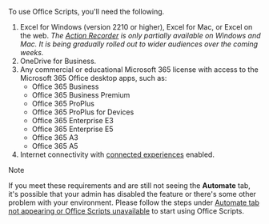 To use Office Scripts, you'll need the following.

1. Excel for Windows (version 2210 or higher), Excel for Mac, or Excel on the web.
    *The [Action Recorder](../overview/excel.md#action-recorder) is only partially available on Windows and Mac. It is being gradually rolled out to wider audiences over the coming weeks.*
1. OneDrive for Business.
1. Any commercial or educational Microsoft 365 license with access to the Microsoft 365 Office desktop apps, such as:
    - Office 365 Business
    - Office 365 Business Premium
    - Office 365 ProPlus
    - Office 365 ProPlus for Devices
    - Office 365 Enterprise E3
    - Office 365 Enterprise E5
    - Office 365 A3
    - Office 365 A5
1. Internet connectivity with [connected experiences](/deployoffice/privacy/connected-experiences) enabled.

> [!NOTE]
> If you meet these requirements and are still not seeing the **Automate** tab, it's possible that your admin has disabled the feature or there's some other problem with your environment. Please follow the steps under [Automate tab not appearing or Office Scripts unavailable](../testing/troubleshooting.md#automate-tab-not-appearing-or-office-scripts-unavailable) to start using Office Scripts.